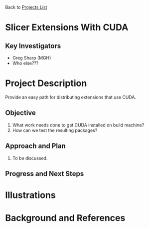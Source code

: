 Back to [Projects List](../../README.md#ProjectsList)

# Slicer Extensions With CUDA

## Key Investigators

- Greg Sharp (MGH)
- Who else???

# Project Description

Provide an easy path for distributing extensions that use CUDA.

## Objective

1. What work needs done to get CUDA installed on build machine?
1. How can we test the resulting packages?

## Approach and Plan

1. To be discussed.

## Progress and Next Steps

<!--Describe progress and next steps in a few bullet points as you are making progress.-->

# Illustrations

<!--Add pictures and links to videos that demonstrate what has been accomplished.

![Description of picture](Example2.jpg)

![Some more images](Example2.jpg)
-->

# Background and References

<!--Use this space for information that may help people better understand your project, like links to papers, source code, or data.
- Source code: https://github.com/YourUser/YourRepository
- Documentation: https://link.to.docs
- Test data: https://link.to.test.data
-->

